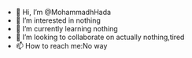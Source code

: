 - 👋 Hi, I’m @MohammadhHada
- 👀 I’m interested in nothing
- 🌱 I’m currently learning nothing
- 💞️ I’m looking to collaborate on actually nothing,tired
- 📫 How to reach me:No way

<!---
MohammadhHada/MohammadhHada is a ✨ special ✨ repository because its `README.md` (this file) appears on your GitHub profile.
You can click the Preview link to take a look at your changes.
--->
